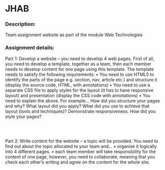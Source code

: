 # JHAB
<h3>Description:</h3>
Team assignment website as part of the module Web Technologies

<h3>Assignment details:</h3>
Part 1:
Develop a website – you need to develop 4 web pages. First of all, you need to develop a template, together as a team, then each member needs to develop content for one page using this template. The template needs to satisfy the following requirements: 
•	You need to use HTML5 to identify the parts of the page e.g. section, nav, article etc.) and structure it (display the source code, HTML, with annotations)
•	You need to use a separate CSS file to apply styles for the layout (it has to have responsive layout) and presentation (display the CSS code with annotations)
•	You need to explain the above. For example… How did you structure your pages and why? What layout did you apply? What did you use to achieve that layout (tools and techniques)? Demonstrate responsiveness. How did you style your pages?

<br><br>

Part 2:
Write content for the website – a topic will be provided. You need to find out about the topic allocated to your team and…
•	organise it logically into 4 different pages. 
•	each team member will take responsibility for the content of one page, however, you need to collaborate, meaning that you check each other’s writing and agree on the content for the whole site. 
